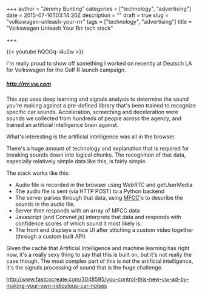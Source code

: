 +++
author = "Jeremy Bunting"
categories = ["technology", "advertising"]
date = 2015-07-16T03:14:20Z
description = ""
draft = true
slug = "volkswagen-unleash-your-rrr"
tags = ["technology", "advertising"]
title = "Volkswagen Unleash Your Rrr tech stack"

+++

{{< youtube hQGGq-i4u2w >}}

I'm really proud to show off something I worked on recently at Deutsch LA for Volkswagen for the Golf R launch campaign.

##### http://rrr.vw.com #####

This app uses deep learning and signals analysis to determine the sound you're making against a pre-defined library that's been trained to recognize specific car sounds. Acceleration, screeching and deceleration were sounds we collected from hundreds of people across the agency, and trained an artificial intelligence brain against. 

What's interesting is the artificial intelligence was all in the browser.

There's a huge amount of technology and explanation that is required for breaking sounds down into logical chunks. The recognition of that data, especially relatively simple data like this, is fairly simple. 

The stack works like this:

* Audio file is recorded in the browser using WebRTC and getUserMedia
* The audio file is sent (via HTTP POST) to a Python backend
* The server parses through that data, using [MFCC](https://en.wikipedia.org/wiki/Mel-frequency_cepstrum)'s to describe the sounds in the audio file.
* Server then responds with an array of MFCC data
* Javascript (and Convnet.js) interprets that data and responds with confidence scores of which sound it most likely is.
* The front end displays a nice UI after stitching a custom video together (through a custom built API)

Given the caché that Artificial Intelligence and machine learning has right now, it's a really sexy thing to say that this is built on, but it's not really the case though. The most complex part of this is not the artificial intelligence, it's the signals processing of sound that is the huge challenge.

http://www.fastcocreate.com/3048595/you-control-this-new-vw-ad-by-making-your-own-ridiculous-car-noises

